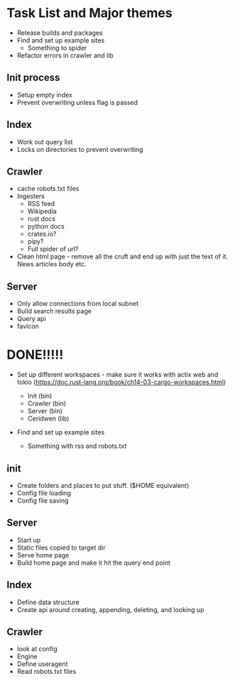 # Task List and Major themes

* Release builds and packages
* Find and set up example sites
    * Something to spider
* Refactor errors in crawler and lib

## Init process

* Setup empty index
* Prevent overwriting unless flag is passed

## Index

* Work out query list
* Locks on directories to prevent overwriting

## Crawler

* cache robots.txt files
* Ingesters
    * RSS feed
    * Wikipedia
    * rust docs
    * python docs
    * crates.io? 
    * pipy?
    * Full spider of url?
* Clean html page - remove all the cruft and end up with just the text of it. News articles body etc.

## Server

* Only allow connections from local subnet
* Build search results page
* Query api
* favicon

# DONE!!!!!

* Set up different workspaces - make sure it works with actix web and tokio (https://doc.rust-lang.org/book/ch14-03-cargo-workspaces.html)
    * Init (bin)
    * Crawler (bin)
    * Server (bin)
    * Ceridwen (lib)

* Find and set up example sites
    * Something with rss and robots.txt

## init

* Create folders and places to put stuff. ($HOME equivalent)
* Config file loading
* Config file saving

## Server

* Start up
* Static files copied to target dir
* Serve home page
* Build home page and make it hit the query end point

## Index

* Define data structure
* Create api around creating, appending, deleting, and looking up

## Crawler

* look at config
* Engine
* Define useragent
* Read robots.txt files